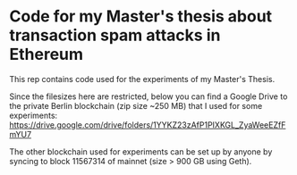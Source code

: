 # Code for my Master's thesis about transaction spam attacks in Ethereum

This rep contains code used for the experiments of my Master's Thesis.

Since the filesizes here are restricted, below you can find a Google Drive to the private Berlin blockchain (zip size ~250 MB) that I used for some experiments:
https://drive.google.com/drive/folders/1YYKZ23zAfP1PIXKGL_ZyaWeeEZfFmYU7


The other blockchain used for experiments can be set up by anyone by syncing to block 11567314 of mainnet (size > 900 GB using Geth).

